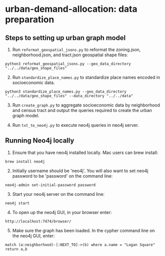 # urban-demand-allocation: data preparation

## Steps to setting up urban graph model

1. Run ```reformat_geospatial_jsons.py``` to reformat the zoning.json, neighborhood.json, and tract.json geospatial shape files:

```
python3 reformat_geospatial_jsons.py --geo_data_directory "../../data/geo_shape_files" 
```

2. Run ```standardize_place_names.py``` to standardize place names encoded in socioeconomic data. 

```
python3 standardize_place_names.py --geo_data_directory "../../data/geo_shape_files" --data_directory "../../data"
```

3. Run ```create_graph.py``` to aggregate socioeconomic data by neighborhood and census tract and output the queries required to create the urban graph model.

4. Run ```txt_to_neo4j.py``` to execute neo4j queries in neo4j server.
  
## Running Neo4j locally

1. Ensure that you have neo4j installed locally. Mac users can brew install:

```
brew install neo4j
```

2. Initially username should be 'neo4j'. You will also want to set neo4j password to be 'password' on the command line:

```
neo4j-admin set-initial-password password
```

3. Start your neo4j server on the command line:

```
neo4j start
```

4. To open up the neo4j GUI, in your browser enter:

```
http://localhost:7474/browser/
```

5. Make sure the graph has been loaded. In the cypher command line on the neo4j GUI, enter:

```
match (a:neighborhood)-[:NEXT_TO]->(b) where a.name = "Logan Square" return a,b 
```















